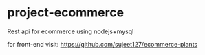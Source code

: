 # project-ecommerce
Rest api for ecommerce using nodejs+mysql

for front-end visit: https://github.com/sujeet127/ecommerce-plants

